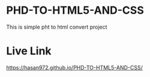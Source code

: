 # PHD-TO-HTML5-AND-CSS
 This is simple pht to html convert project
# Live Link
 https://hasan972.github.io/PHD-TO-HTML5-AND-CSS/
